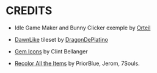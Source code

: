 # CREDITS

- Idle Game Maker and Bunny Clicker exemple by [Orteil](http://orteil.dashnet.org/)

- [DawnLike](https://opengameart.org/content/dawnlike-16x16-universal-rogue-like-tileset-v181) tileset by [DragonDePlatino](https://opengameart.org/users/dragondeplatino)

- [Gem Icons](https://opengameart.org/content/gem-icons) by Clint Bellanger

- [Recolor All the Items](https://opengameart.org/content/recolor-all-the-items) by PriorBlue, Jerom, 7Souls.
